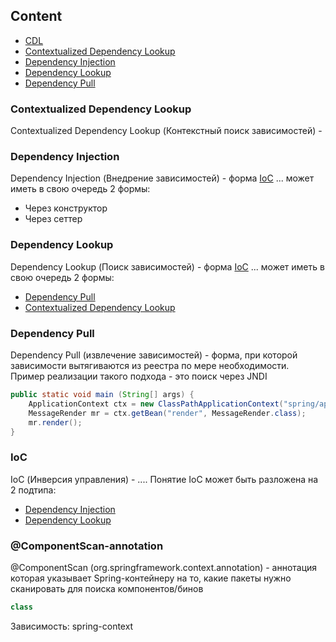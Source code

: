 ## Content


* [CDL](#contextualized-dependency-lookup)
* [Contextualized Dependency Lookup](#contextualized-dependency-lookup)
* [Dependency Injection](#dependency-injection)
* [Dependency Lookup](#dependency-lookup)
* [Dependency Pull](#dependency-pull)


### Contextualized Dependency Lookup
Contextualized Dependency Lookup (Контекстный поиск зависимостей) - 

### Dependency Injection
Dependency Injection (Внедрение зависимостей) - форма [IoC](#ioc) ... может иметь в свою очередь 2 формы:
* Через конструктор
* Через сеттер

### Dependency Lookup
Dependency Lookup (Поиск зависимостей) - форма [IoC](#ioc) ... может иметь в свою очередь 2 формы:
* [Dependency Pull](#dependency-pull)
* [Contextualized Dependency Lookup](#contextualized-dependency-lookup)

### Dependency Pull
Dependency Pull (извлечение зависимостей) - форма, при которой зависимости вытягиваются из реестра по мере необходимости. Пример реализации такого подхода - это поиск через JNDI
``` java
public static void main (String[] args) {
    ApplicationContext ctx = new ClassPathApplicationContext("spring/app-context.xml");     //передаем путь к файлу конфигурации
    MessageRender mr = ctx.getBean("render", MessageRender.class);                          //извлекаем бин по имени и типу
    mr.render();
}
```

### IoC
IoC (Инверсия управления) - ....  Понятие IoC может быть разложена на 2 подтипа:
* [Dependency Injection](#dependency-injection)
* [Dependency Lookup](#dependency-lookup)


### @ComponentScan-annotation
@ComponentScan (org.springframework.context.annotation) - аннотация которая указывает Spring-контейнеру на то, какие пакеты нужно сканировать для поиска компонентов/бинов

``` java
class 
```

Зависимость: spring-context